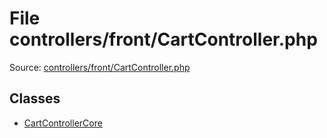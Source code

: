 File controllers/front/CartController.php
=========

Source: [controllers/front/CartController.php](https://github.com/PrestaShop/PrestaShop/blob/1.5.3.0/controllers/front/CartController.php)


Classes
-------

* [CartControllerCore](class.CartControllerCore.md)

